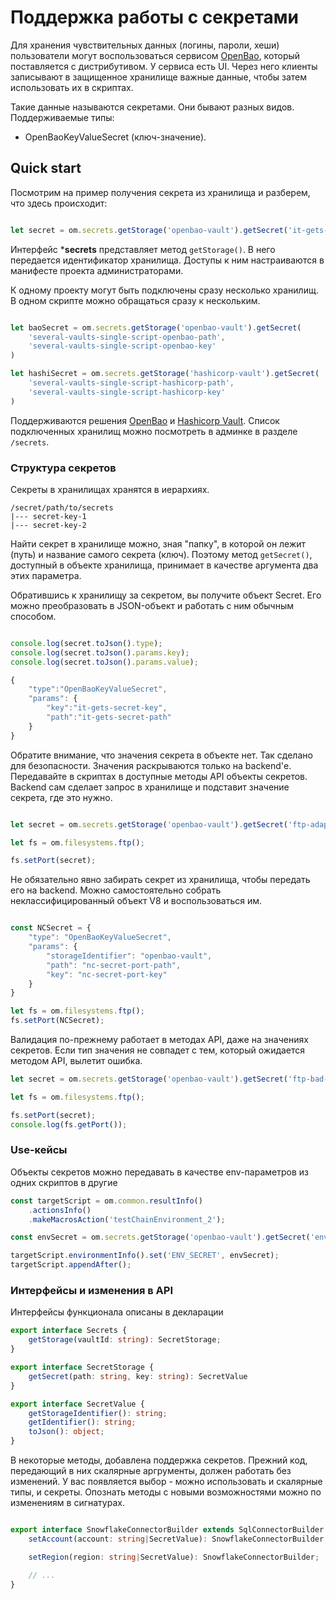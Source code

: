 # Поддержка работы с секретами

Для хранения чувствительных данных (логины, пароли, хеши) пользователи могут воспользоваться сервисом [OpenBao](https://openbao.org/), который поставляется с дистрибутивом. У сервиса есть UI. Через него клиенты записывают в защищенное хранилище  важные данные, чтобы затем использовать их в скриптах.

Такие данные называются секретами. Они бывают разных видов. Поддерживаемые типы: 
- OpenBaoKeyValueSecret (ключ-значение).

## Quick start

Посмотрим на пример получения секрета из хранилища и разберем, что здесь происходит:

```typescript

let secret = om.secrets.getStorage('openbao-vault').getSecret('it-gets-secret-path', 'it-gets-secret-key')

```

Интерфейс ***secrets** представляет метод `getStorage()`. В него передается идентификатор хранилища. Доступы к ним настраиваются в манифесте проекта администраторами. 

К одному проекту могут быть подключены сразу несколько хранилищ. В одном скрипте можно обращаться сразу к нескольким.

```typescript

let baoSecret = om.secrets.getStorage('openbao-vault').getSecret(
    'several-vaults-single-script-openbao-path',
    'several-vaults-single-script-openbao-key'
)

let hashiSecret = om.secrets.getStorage('hashicorp-vault').getSecret(
    'several-vaults-single-script-hashicorp-path',
    'several-vaults-single-script-hashicorp-key'
)
```

Поддерживаются решения [OpenBao](https://openbao.org/) и [Hashicorp Vault](https://www.vaultproject.io/). Список подключенных хранилищ можно посмотреть в админке в разделе `/secrets`.

### Структура секретов

Секреты в хранилищах хранятся в иерархиях.

```
/secret/path/to/secrets
|--- secret-key-1
|--- secret-key-2
```

Найти секрет в хранилище можно, зная "папку", в которой он лежит (путь) и название самого секрета (ключ). Поэтому метод `getSecret()`, доступный в объекте хранилища, принимает в качестве аргумента два этих параметра.

Обратившись к хранилищу за секретом, вы получите объект Secret. Его можно преобразовать в JSON-объект и работать с ним обычным способом.

```typescript

console.log(secret.toJson().type);
console.log(secret.toJson().params.key);
console.log(secret.toJson().params.value);

{
    "type":"OpenBaoKeyValueSecret",
    "params": {
        "key":"it-gets-secret-key",
        "path":"it-gets-secret-path"
    }
}
```

Обратите внимание, что значения секрета в объекте нет. Так сделано для безопасности. Значения раскрываются только на backend'е. Передавайте в скриптах в доступные методы API объекты секретов. Backend сам сделает запрос в хранилище и подставит значение секрета, где это нужно.

```typescript

let secret = om.secrets.getStorage('openbao-vault').getSecret('ftp-adapter-path', 'ftp-adapter-port')

let fs = om.filesystems.ftp();

fs.setPort(secret);
```

Не обязательно явно забирать секрет из хранилища, чтобы передать его на backend. Можно самостоятельно собрать неклассифицированный объект V8 и воспользоваться им.

```typescript

const NCSecret = {
    "type": "OpenBaoKeyValueSecret",
    "params": {
        "storageIdentifier": "openbao-vault",
        "path": "nc-secret-port-path",
        "key": "nc-secret-port-key"
    }
}

let fs = om.filesystems.ftp();
fs.setPort(NCSecret);
```

Валидация по-прежнему работает в методах API, даже на значениях секретов. Если тип значения не совпадет с тем, который ожидается методом API, вылетит ошибка. 

```typescript
let secret = om.secrets.getStorage('openbao-vault').getSecret('ftp-bad-secret-path', 'ftp-bad-secret-port')

let fs = om.filesystems.ftp();

fs.setPort(secret);
console.log(fs.getPort());
```

### Use-кейсы

Объекты секретов можно передавать в качестве env-параметров из одних скриптов в другие 

```typescript
const targetScript = om.common.resultInfo()
    .actionsInfo()
    .makeMacrosAction('testChainEnvironment_2');

const envSecret = om.secrets.getStorage('openbao-vault').getSecret('env-chainset-path', 'env-chainset-key')

targetScript.environmentInfo().set('ENV_SECRET', envSecret);
targetScript.appendAfter();
```

### Интерфейсы и изменения в API

Интерфейсы функционала описаны в декларации

```typescript
export interface Secrets {
    getStorage(vaultId: string): SecretStorage;
}

export interface SecretStorage {
    getSecret(path: string, key: string): SecretValue
}

export interface SecretValue {
    getStorageIdentifier(): string;
    getIdentifier(): string;
    toJson(): object;
}
```

В некоторые методы, добавлена поддержка секретов. Прежний код, передающий в них скалярные аргрументы, должен работать без изменений. У вас появляется выбор - можно использовать и скалярные типы, и секреты. Опознать методы с новыми возможностями можно по изменениям в сигнатурах.

```typescript

export interface SnowflakeConnectorBuilder extends SqlConnectorBuilder {
    setAccount(account: string|SecretValue): SnowflakeConnectorBuilder;

    setRegion(region: string|SecretValue): SnowflakeConnectorBuilder;

    // ...
}
```
